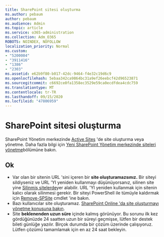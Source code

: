 ```yaml
---
title: SharePoint sitesi oluşturma
ms.author: pebaum
author: pebaum
ms.audience: Admin
ms.topic: article
ms.service: o365-administration
ms.collection: Adm_O365
ROBOTS: NOINDEX, NOFOLLOW
localization_priority: Normal
ms.custom:
- "5200004"
- "3911416"
- "1386"
- "2303"
ms.assetid: e62b9f80-b017-42dc-9464-f4e32c19d6c9
ms.openlocfilehash: 5ebaa342ca9864bc31a9ef26eebcf42d96523871
ms.sourcegitcommit: c6692ce0fa1358ec3529e59ca0ecdfdea4cdc759
ms.translationtype: MT
ms.contentlocale: tr-TR
ms.lasthandoff: 09/15/2020
ms.locfileid: "47806959"
---
```

# <a name="create-a-sharepoint-site"></a>SharePoint sitesi oluşturma

SharePoint Yönetim merkezinde [Active Sites](https://admin.microsoft.com/sharepoint?page=sitemanagement&modern=true) 'de site oluşturma veya yönetme. Daha fazla bilgi için [Yeni SharePoint Yönetim merkezinde siteleri yönetme](https://docs.microsoft.com/sharepoint/manage-site-creation)bölümüne bakın. 

## <a name="tips"></a>Ok

- Var olan bir sitenin URL 'sini içeren bir **site oluşturamazsınız.** Bir siteyi sildiyseniz ve URL 'YI yeniden kullanmayı düşünüyorsanız, silinen site yine [Silinmiş sitelerde](https://admin.microsoft.com/sharepoint?page=recyclebin&modern=true)yer alabilir. URL 'YI yeniden kullanmak için sitenin kalıcı olarak silinmesi gerekir. Bir siteyi PowerShell ile tümüyle kaldırmak için [Remove-SPSite](https://docs.microsoft.com/sharepoint/manage-sites-in-new-admin-center#delete-a-site) cmdlet 'ine bakın.
- Bazı kullanıcılar site oluşturamaz. [SharePoint Online 'da site oluşturmayı yönetme konusuna bakın](https://docs.microsoft.com/sharepoint/manage-site-creation).
- Site **beklenenden uzun süre** içinde kalmış görünüyor. Bu sorunu ilk kez gördüğünüzde 24 saatten uzun bir süreyi geçmişse, lütfen bir destek bileti günlüğe yazılır. Birçok durumda bir çözüm üzerinde çalışıyoruz. Lütfen çözümü tamamlamak için en az 24 saat bekleyin.
